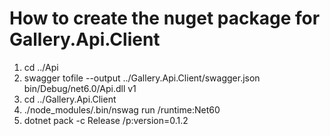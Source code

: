 # How to create the nuget package for Gallery.Api.Client
1. cd ../Api
2. swagger tofile --output ../Gallery.Api.Client/swagger.json bin/Debug/net6.0/Api.dll v1
3. cd ../Gallery.Api.Client
4. ./node_modules/.bin/nswag run /runtime:Net60
5. dotnet pack -c Release /p:version=0.1.2

